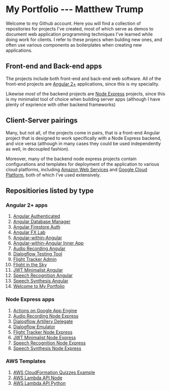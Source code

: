 # My Portfolio --- Matthew Trump

Welcome to my Github account. Here you will find a collection of repositories for projects I've created, most of which serve as demos to document web application programming techniques I've learned while doing work for clients. I refer to these projecs when bulding new ones, and often use various components as boilerplates when creating new applications.

## Front-end and Back-end apps

The projects include both front-end and back-end web software. All of the front-end projects are [Angular 2+](https://angular.io/) applications, since this is my speciality. 

Likewise _most_ of the backend projects are [Node Express](https://expressjs.com/) projects, since this is my minimalist tool of choice when building server apps (although I have plenty of exprience with other backend frameworks)

## Client-Server pairings

Many, but not all, of the projects come in pairs, that is a front-end Angular project that is designed to work specifically with a Node Express backend, and vice versa (although in many cases they could be used independently as well, in decoupled fashion).

Moreover, many of the backend node express projects contain configurations and templates for deployment of the application to various cloud platforms, including [Amazon Web Services](https://aws.amazon.com/å) and [Google Cloud Platform](https://cloud.google.com), both of which I've used extensively.


## Repositiories listed by type

### Angular 2+ apps

1. [Angular Authenticated](https://github.com/matthew-trump/angular-authenticated)
2. [Angular Database Manager](https://github.com/matthew-trump/angular-database-manager)
3. [Angular Firestore Auth](https://github.com/matthew-trump/angular-firestore-auth)
4. [Angular FX Lab](https://github.com/matthew-trump/angular-fx-lab)
5. [Angular-within-Angular](https://github.com/matthew-trump/angular-within-angular)
6. [Angular-within-Angular Inner App](https://github.com/matthew-trump/angular-within-angular-inner-app)
7. [Audio Recording Angular](https://github.com/matthew-trump/audio-recording-angular)
8. [Dialogflow Testing Tool](https://github.com/matthew-trump/dialogflow-testing-tool)
9. [Flight Tracker Admin](https://github.com/matthew-trump/flight-tracker-admin)
10. [Flight in the Sky](https://github.com/matthew-trump/flight-in-the-sky)
11. [JWT Minimalist Angular](https://github.com/matthew-trump/jwt-minimalist-angular)
12. [Speech Recognition Angular](https://github.com/matthew-trump/speech-recognition-angular)
13. [Speech Synthesis Angular](https://github.com/matthew-trump/speech-synthesis-angular)
14. [Welcome to My Portfolio](https://github.com/matthew-trump/welcome-to-my-portfolio)

### Node Express apps

1. [Actions on Google App Engine](https://github.com/matthew-trump/actions-on-google-app-engine)
2. [Audio Recording Node Express](https://github.com/matthew-trump/audio-recording-node-express)
3. [Dialogflow Artillery Delegate](https://github.com/matthew-trump/dialogflow-artillery-delegate)
4. [Dialogflow Emulator](https://github.com/matthew-trump/dialogflow-emulator)
5. [Flight Tracker Node Express](https://github.com/matthew-trump/flight-tracker-node-express)
6. [JWT Minimalist Node Express](https://github.com/matthew-trump/jwt-minimalist-node-express)
7. [Speech Recognition Node Express](https://github.com/matthew-trump/speech-recognition-node-express)
8. [Speech Synthesis Node Express](https://github.com/matthew-trump/speech-synthesis-node-express)

### AWS Templates
1. [AWS CloudFormation Quizzes Example](https://github.com/matthew-trump/aws-cloudformation-quizzes-example)
2. [AWS Lambda API Node](https://github.com/matthew-trump/aws-lambda-api-node)
3. [AWS Lambda API Python](https://github.com/matthew-trump/aws-lambda-api-python)